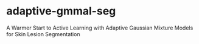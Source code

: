 # adaptive-gmmal-seg
A Warmer Start to Active Learning with Adaptive Gaussian Mixture Models for Skin Lesion Segmentation
